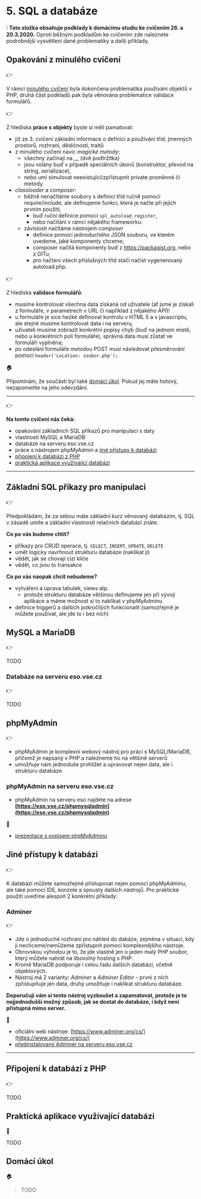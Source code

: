 # 5. SQL a databáze

:grey_exclamation: **Tato složka obsahuje podklady k domácímu studiu ke cvičením 26. a 20.3.2020.**
Oproti běžným podkladům ke cvičením zde naleznete podrobnější vysvětlení dané problematiky a další příklady.

## Opakování z minulého cvičení

:point_right:

V rámci [minulého cvičení](../04-objekty-II-validace) byla dokončena problematika používání objektů v PHP, druhá část podkladů pak byla věnována problematice validace formulářů.


:point_right:

Z hlediska **práce s objekty** byste si měli pamatovat:
- již ze 3. cvičení základní informace o definici a používání tříd, jmenných prostorů, rozhraní, dědičnosti, traitů
- z minulého cvičení navíc *magické metody*:
    - všechny začínají na __ (dvě podtržítka) 
    - jsou volány buď v případě speciálních úkonů (konstruktor, převod na string, serializace),
    - nebo umí simulovat neexistující/zpřístupnit private proměnné či metody. 
- *classloader* a *composer*:
    - běžně nenačítáme soubory s definicí tříd ručně pomocí require/include, ale definujeme funkci, která je načte při jejich prvním použití;
        - buď ruční definice pomocí ```spl_autoload_register```,
        - nebo načítání v rámci nějakého frameworku.
    - závislosit načítáme nástrojem *composer*
        - definice pomocí jednoduchého JSON souboru, ve kterém uvedeme, jaké komponenty chceme;
        - composer načítá komponenty buď z https://packagist.org, nebo z GITu;
        - pro načtení všech příslušných tříd stačí načíst vygenerovaný autoload.php.


:point_right:

Z hlediska **validace formulářů**:
- musíme kontrolovat všechna data získaná od uživatele (ať jsme je získali z formuláře, v parametrech v URL či například z nějakého API)!
- u formuláře je sice hezké definovat kontrolu v HTML 5 a v javascriptu, ale stejně musíme kontrolovat data i na serveru,
- uživateli musíme zobrazit konkrétní popisy chyb (buď na jednom místě, nebo u konkrétních polí formuláře), správná data musí zůstat ve formuláři vyplněna;
- po odeslání formuláře metodou POST musí následovat přesměrování pomocí ```header('Location: soubor.php');```

:house:

Připomínám, že součástí byl také [domácí úkol](../04-objekty-II-validace#dom%C3%A1c%C3%AD-%C3%BAkol). Pokud jej máte hotový, nezapomeňte na jeho odevzdání.

---

:point_right:

**Na tomto cvičení nás čeká:**
- opakování základních SQL příkazů pro manipulaci s daty
- vlastnosti MySQL a MariaDB
- databáze na serveru eso.vse.cz
- práce s nástrojem phpMyAdmin a [jiné přístupy k databázi](#jin%C3%A9-p%C5%99%C3%ADstupy-k-datab%C3%A1zi)
- [připojení k databázi z PHP](#p%C5%99ipojen%C3%AD-k-datab%C3%A1z%C3%AD-z-php)
- [praktická aplikace využívající databázi](#praktick%C3%A1-aplikace-vyu%C5%BE%C3%ADvaj%C3%ADc%C3%AD-datab%C3%A1zi)  

---        

## Základní SQL příkazy pro manipulaci
:point_right:

Předpokládám, že za sebou máte základní kurz věnovaný databázím, tj. SQL v zásadě umíte a základní vlastnosti relačních databází znáte.

**Co po vás budeme chtít?**
- příkazy pro CRUD operace, tj. ```SELECT```, ```INSERT```, ```UPDATE```, ```DELETE```
- umět logicky navrhnout strukturu databáze (naklikat ji)
- vědět, jak se chovají cizí klíče
- vědět, co jsou to transakce

**Co po vás naopak chcít nebudeme?**
- vytváření a úprava tabulek, views atp.
    - protože strukturu databáze většinou definujeme jen při vývoji aplikace a máme možnost si to naklikat v phpMyAdminu
- definice triggerů a dalších pokročilých funkcionalit (samozřejmě je můžete používat, ale jde to i bez nich)
    
## MySQL a MariaDB
:point_right:

TODO    

### Databáze na serveru eso.vse.cz
:point_right:

TODO    

    
## phpMyAdmin
:point_right:

- phpMyAdmin je komplexní webový nástroj pro práci s MySQL/MariaDB, přičemž je napsaný v PHP a nalezneme ho na většině serverů
- umožňuje nám jednoduše prohlížet a upravovat nejen data, ale i strukturu databáze     

### phpMyAdmin na serveru eso.vse.cz
- phpMyAdmin na serveru eso najdete na adrese **[https://eso.vse.cz/phpmysqladmin](https://eso.vse.cz/phpmysqladmin)**

:orange_book:
- [prezentace s popisem phpMyAdminu](TODO) 



## Jiné přístupy k databázi
:point_right:

K databázi můžete samozřejmě přistupovat nejen pomocí phpMyAdminu, ale také pomocí IDE, konzole a spousty dalších nástrojů. Pro praktické použití uveďme alespoň 2 konkrétní příklady:

### Adminer
:point_right:
- Jde o jednoduché rozhraní pro náhled do dabáze, zejména v situaci, kdy ji nechceme/nemůžeme zpřístupnit pomocí komplexnějšího nástroje.
- Obrovskou výhodou je to, že jde vlastně jen o jeden malý PHP soubor, který můžete nahrát na libovolný hosting s PHP.
- Kromě MariaDB podporuje i celou řadu dalších databází, včetně objektových.
- Nástroj má 2 varianty: *Adminer* a *Adminer Editor* - první z nich zpřístupňuje jen data, druhý umožňuje i naklikat strukturu databáze.  

**Doporučuji vám si tento nástroj vyzkoušet a zapamatovat, protože je to nejjednodušší možný způsob, jak se dostat do databáze, i když není přístupná mimo server.**

:blue_book:
- oficiální web nástroje: [https://www.adminer.org/cs/](https://www.adminer.org/cs/)
- [předinstalovaný Adminer na serveru eso.vse.cz](https://eso.vse.cz/adminer/adminer.php)

---

## Připojení k databázi z PHP
:point_right:

TODO

## Praktická aplikace využívající databázi
:orange_book:

TODO

## Domácí úkol
:house:

> TODO